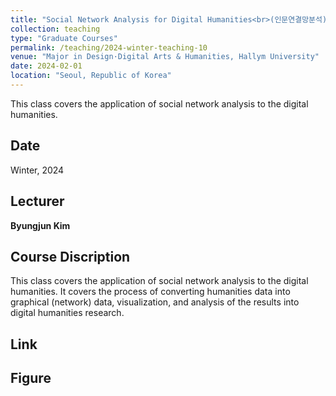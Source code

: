 ```yaml
---
title: "Social Network Analysis for Digital Humanities<br>(인문연결망분석)"
collection: teaching
type: "Graduate Courses"
permalink: /teaching/2024-winter-teaching-10
venue: "Major in Design·Digital Arts & Humanities, Hallym University"
date: 2024-02-01
location: "Seoul, Republic of Korea"
---
```


This class covers the application of social network analysis to the digital humanities.

## Date
Winter, 2024 

## Lecturer
**Byungjun Kim**

## Course Discription
This class covers the application of social network analysis to the digital humanities. It covers the process of converting humanities data into graphical (network) data, visualization, and analysis of the results into digital humanities research.

## Link

## Figure
